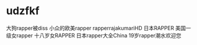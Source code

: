 # udzfkf
大狗rapper被diss 小众的欧美rapper rapperrajakumariHD 日本RAPPER 美国一级女rapper 十八岁女RAPPER 日本rapper大全China 19岁rapper潮水欢迎您 
